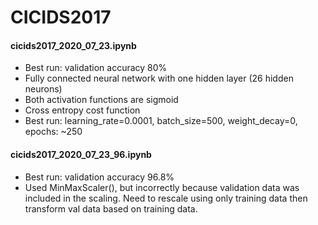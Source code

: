 # CICIDS2017
 
#### cicids2017_2020_07_23.ipynb
- Best run: validation accuracy 80%
- Fully connected neural network with one hidden layer (26 hidden neurons)
- Both activation functions are sigmoid
- Cross entropy cost function
- Best run: learning_rate=0.0001, batch_size=500, weight_decay=0, epochs: ~250


#### cicids2017_2020_07_23_96.ipynb
- Best run: validation accuracy 96.8%
- Used MinMaxScaler(), but incorrectly because validation data was included in the scaling. Need to rescale using only training data then transform val data based on training data.

